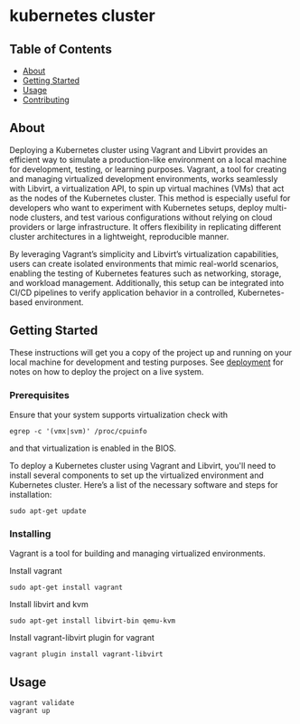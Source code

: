 # kubernetes cluster

## Table of Contents

- [About](#about)
- [Getting Started](#getting_started)
- [Usage](#usage)
- [Contributing](../CONTRIBUTING.md)

## About <a name = "about"></a>

Deploying a Kubernetes cluster using Vagrant and Libvirt provides an efficient way to simulate a production-like environment on a local machine for development, testing, or learning purposes. Vagrant, a tool for creating and managing virtualized development environments, works seamlessly with Libvirt, a virtualization API, to spin up virtual machines (VMs) that act as the nodes of the Kubernetes cluster. This method is especially useful for developers who want to experiment with Kubernetes setups, deploy multi-node clusters, and test various configurations without relying on cloud providers or large infrastructure. It offers flexibility in replicating different cluster architectures in a lightweight, reproducible manner.

By leveraging Vagrant’s simplicity and Libvirt’s virtualization capabilities, users can create isolated environments that mimic real-world scenarios, enabling the testing of Kubernetes features such as networking, storage, and workload management. Additionally, this setup can be integrated into CI/CD pipelines to verify application behavior in a controlled, Kubernetes-based environment.
## Getting Started <a name = "getting_started"></a>

These instructions will get you a copy of the project up and running on your local machine for development and testing purposes. See [deployment](#deployment) for notes on how to deploy the project on a live system.

### Prerequisites

Ensure that your system supports virtualization
check with 
```
egrep -c '(vmx|svm)' /proc/cpuinfo
```
and that virtualization is enabled in the BIOS.

To deploy a Kubernetes cluster using Vagrant and Libvirt, you'll need to install several components to set up the virtualized environment and Kubernetes cluster. Here’s a list of the necessary software and steps for installation:

```
sudo apt-get update
```

### Installing

Vagrant is a tool for building and managing virtualized environments.

Install vagrant

```
sudo apt-get install vagrant
```
Install libvirt and kvm


```
sudo apt-get install libvirt-bin qemu-kvm
```
Install vagrant-libvirt plugin for vagrant
```
vagrant plugin install vagrant-libvirt
```


## Usage <a name = "usage"></a>

```
vagrant validate
vagrant up
```


